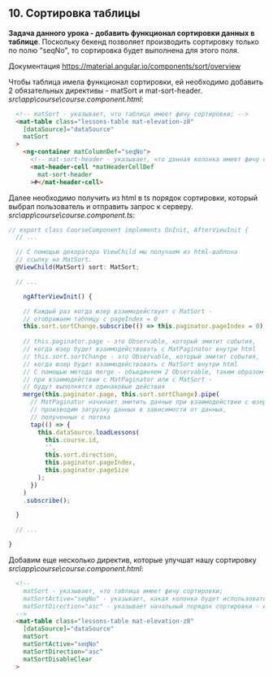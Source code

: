 ## 10. Сортировка таблицы

**Задача данного урока - добавить функционал сортировки данных в таблице**. Поскольку бекенд позволяет производить сортировку только по полю "seqNo", то сортировка будет выполнена для этого поля.  

Документация https://material.angular.io/components/sort/overview

Чтобы таблица имела функционал сортировки, ей необходимо добавить 2 обязательных директивы - matSort и mat-sort-header.    
*src\app\course\course.component.html*:
```html
  <!-- matSort - указывает, что таблица имеет фичу сортировки; -->
  <mat-table class="lessons-table mat-elevation-z8" 
    [dataSource]="dataSource"
    matSort
  >
    <ng-container matColumnDef="seqNo">
      <!-- mat-sort-header - указывает, что данная колонка имеет фичу сортировки -->
      <mat-header-cell *matHeaderCellDef
        mat-sort-header
      >#</mat-header-cell>
```

Далее необходимо получить из html в ts порядок сортировки, который выбрал пользователь и отправить запрос к серверу.   
*src\app\course\course.component.ts*:
```js
// export class CourseComponent implements OnInit, AfterViewInit {
  // ...

  // С помощью декоратора ViewChild мы получаем из html-шаблона
  // ссылку на MatSort.
  @ViewChild(MatSort) sort: MatSort;

  // ...

    ngAfterViewInit() {

    // Каждый раз когда юзер взаимодействует с MatSort -
    // отображаем таблицу с pageIndex = 0
    this.sort.sortChange.subscribe(() => this.paginator.pageIndex = 0);
    
    // this.paginator.page - это Observable, который эмитит события,
    // когда юзер будет взаимодействовать с MatPaginator внутри html
    // this.sort.sortChange - это Observable, который эмитит события,
    // когда юзер будет взаимодействовать с MatSort внутри html
    // С помощью метода merge - объединяем 2 Observable, таким образом
    // при взаимодействии с MatPaginator или с MatSort - 
    // будут выполнятся одинаковые действия
    merge(this.paginator.page, this.sort.sortChange).pipe(
      // MatPaginator начинает эмитить данные при взаимодействии с юзером -
      // производим загрузку данных в зависимости от данных,
      // полученных с потока
      tap(() => {
        this.dataSource.loadLessons(
          this.course.id, 
          '', 
          this.sort.direction, 
          this.paginator.pageIndex, 
          this.paginator.pageSize
        );
      })
    )
    .subscribe();

  }

  // ...

}
```

Добавим еще несколько директив, которые улучшат нашу сортировку *src\app\course\course.component.html*:
```html
  <!-- 
    matSort - указывает, что таблица имеет фичу сортировки;
    matSortActive="seqNo" - указывает, какая колонка будет использоваться, когда данные будут загружены в первый раз;
    matSortDirection="asc" - указывает начальный порядок сортировки - ASCending (по возростанию);
  -->
  <mat-table class="lessons-table mat-elevation-z8" 
    [dataSource]="dataSource"
    matSort
    matSortActive="seqNo"
    matSortDirection="asc"
    matSortDisableClear
  >
```